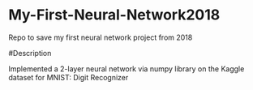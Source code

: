 # My-First-Neural-Network2018
Repo to save my first neural network project from 2018



#Description

Implemented a 2-layer neural network via numpy library on the Kaggle dataset for MNIST: Digit Recognizer

